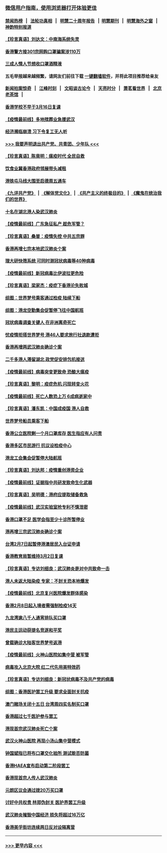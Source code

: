 ### [微信用户指南，使用浏览器打开体验更佳](https://github.com/gfw-breaker/banned-news1/blob/master/indexes/wechat-guide.md?t=0)
#### [禁闻热榜](热点新闻.md?t=0)  &nbsp;&nbsp;|&nbsp;&nbsp; [法轮功真相](https://github.com/gfw-breaker/truth/blob/master/README.md?t=0) &nbsp;&nbsp;|&nbsp;&nbsp; [明慧二十周年报告](https://github.com/gfw-breaker/mh-reports/blob/master/README.md?t=0) &nbsp;&nbsp;|&nbsp;&nbsp;[明慧期刊](https://github.com/gfw-breaker/mh-qikan) &nbsp;&nbsp;|&nbsp;&nbsp; [明慧海外之窗](https://github.com/gfw-breaker/mh-news/blob/master/README.md?t=0) &nbsp;&nbsp;|&nbsp;&nbsp; [神韵特别报道](https://github.com/gfw-breaker/mh-news/blob/master/shenyun.md?t=0)
#### [【珍言真语】刘达文：中南海系统失灵](../pages/nsc415/n11869465.md?t=02150502) 
#### [香港警方接301宗网购口罩骗案涉110万](../pages/nsc415/n11867572.md?t=02150502) 
#### [三成人情人节想收口罩酒精液](../pages/nsc415/n11867523.md?t=02150502) 
#### 五毛举报越来越频繁，请网友们前往下载 [一键翻墙软件](https://github.com/gfw-breaker/ssr-accounts)，并将此项目推荐给亲友
#### [新闻拍案惊奇](https://github.com/gfw-breaker/banned-news1/blob/master/pages/link4.md) &nbsp;&nbsp;|&nbsp;&nbsp; [江峰时刻](https://github.com/gfw-breaker/banned-news1/blob/master/pages/link4.md) &nbsp;&nbsp;|&nbsp;&nbsp; [文昭谈古论今](https://github.com/gfw-breaker/banned-news1/blob/master/pages/link4.md) &nbsp;&nbsp;|&nbsp;&nbsp; [天亮时分](https://github.com/gfw-breaker/banned-news1/blob/master/pages/link4.md) &nbsp;&nbsp;|&nbsp;&nbsp; [萧茗看世界](https://github.com/gfw-breaker/banned-news1/blob/master/pages/link4.md) &nbsp;&nbsp;|&nbsp;&nbsp; [北京老茶馆](https://github.com/gfw-breaker/banned-news1/blob/master/pages/link4.md) &nbsp;&nbsp;|&nbsp;&nbsp; 
#### [香港学校不早于3月16日复课](../pages/nsc415/n11867498.md?t=02150502) 
#### [【疫情最前线】多地殡葬业急援武汉](../pages/nsc415/n11866914.md?t=02150502) 
#### [经济濒临崩溃 习下令复工无人听](../pages/nsc415/n11867269.md?t=02150502) 
#### [>>> 我要声明退出共产党、共青团、少年队 <<<](https://github.com/begood0513/goodnews/blob/master/quit/letter.md) 
#### [【珍言真语】陈竟明：瘟疫时代 全民自救](../pages/nsc415/n11866765.md?t=02150502) 
#### [饮食业冀香港政府领展带头减租](../pages/nsc415/n11864876.md?t=02150502) 
#### [港铁屯马线大围至启德周五通车](../pages/nsc415/n11864842.md?t=02150502) 
#### [《九评共产党》](https://github.com/begood0513/9ping.md/blob/master/README.md) &nbsp;|&nbsp; [《解体党文化》](../../../../jtdwh.md/blob/master/README.md)  &nbsp;|&nbsp; [《共产主义的终极目的》](../../../../gczydzjmd.md/blob/master/README.md) &nbsp;|&nbsp; [《魔鬼在统治我们的世界》](../../../../mgztzwmdsj.md/blob/master/README.md) 
#### [十名在湖北港人染武汉肺炎](../pages/nsc415/n11864807.md?t=02150502) 
#### [【疫情最前线】广东急征私产 趁危军管？](../pages/nsc415/n11864205.md?t=02150502) 
#### [【珍言真语】桑普：疫情失控 中共五宗罪](../pages/nsc415/n11864157.md?t=02150502) 
#### [香港再增七宗本地武汉肺炎个案](../pages/nsc415/n11862405.md?t=02150502) 
#### [理大研快筛系统 可同时测冠状病毒等40种病毒](../pages/nsc415/n11862376.md?t=02150502) 
#### [【疫情最前线】新冠病毒比伊波拉更危险](../pages/nsc415/n11862199.md?t=02150502) 
#### [【珍言真语】梁家杰：疫症下香港沦失败城](../pages/nsc415/n11861588.md?t=02150502) 
#### [组图：世界梦号乘客通过检疫 陆续下船](../pages/nsc415/n11858302.md?t=02150502) 
#### [组图：港龙空勤集会促暂停飞往中国航班](../pages/nsc415/n11858190.md?t=02150502) 
#### [冠状病毒调查关键人 在非洲离奇死亡](../pages/nsc415/n11859798.md?t=02150502) 
#### [忧疫情拒搭世界梦号 港46人要求旅行社退款遭拒](../pages/nsc415/n11859849.md?t=02150502) 
#### [香港再增两武汉肺炎确诊个案](../pages/nsc415/n11859833.md?t=02150502) 
#### [二千多港人滞留湖北 政党促安排包机接送](../pages/nsc415/n11859831.md?t=02150502) 
#### [【疫情最前线】病毒突变更致命 恐酿大瘟疫](../pages/nsc415/n11859604.md?t=02150502) 
#### [【珍言真语】黎明：疫症危机 闪现转变火花](../pages/nsc415/n11859199.md?t=02150502) 
#### [【疫情最前线】死亡人数恐上万 6成病逝家中](../pages/nsc415/n11856687.md?t=02150502) 
#### [【珍言真语】潘东凯：中国成疫国 港人自救](../pages/nsc415/n11856962.md?t=02150502) 
#### [世界梦号船员乘客下船](../pages/nsc415/n11856883.md?t=02150502) 
#### [香港公立医院剩一个月口罩库存 医生指应有人问责](../pages/nsc415/n11856875.md?t=02150502) 
#### [香港多区市民游行 抗议设检疫中心](../pages/nsc415/n11856866.md?t=02150502) 
#### [港龙工会集会促暂停大陆航班](../pages/nsc415/n11856840.md?t=02150502) 
#### [【珍言真语】刘达邦：疫情重创港资企业](../pages/nsc415/n11854274.md?t=02150502) 
#### [【疫情最前线】证据指中共研发致命生化武器](../pages/nsc415/n11853087.md?t=02150502) 
#### [【珍言真语】吴明德：港府应提取储备救急](../pages/nsc415/n11852734.md?t=02150502) 
#### [【疫情最前线】武汉实验室抢专利不慎泄密](../pages/nsc415/n11850310.md?t=02150502) 
#### [香港口罩不足 医学会指至少十诊所暂停业](../pages/nsc415/n11850301.md?t=02150502) 
#### [港再增三宗武汉肺炎确诊个案](../pages/nsc415/n11850328.md?t=02150502) 
#### [台湾2月7日起暂停港澳居民入台证申请](../pages/nsc415/n11850304.md?t=02150502) 
#### [香港教育局暂维持3月2日复课](../pages/nsc415/n11850260.md?t=02150502) 
#### [【珍言真语】专访刘细良：武汉肺炎是对中共致命一击](../pages/nsc415/n11849934.md?t=02150502) 
#### [港人未返大陆染疫 专家：不封关恐本地爆发](../pages/nsc415/n11848021.md?t=02150502) 
#### [【疫情最前线】北京复兴医院爆发群体感染](../pages/nsc415/n11847626.md?t=02150502) 
#### [香港2月8日起入境者需强制检疫14天](../pages/nsc415/n11847658.md?t=02150502) 
#### [九龙湾逾八千人通宵排队买口罩](../pages/nsc415/n11847647.md?t=02150502) 
#### [港民主运动获提名竞逐和平奖](../pages/nsc415/n11847633.md?t=02150502) 
#### [曾载确诊大陆客世界梦号返港](../pages/nsc415/n11847608.md?t=02150502) 
#### [【疫情最前线】火神山医院如集中营 被军管](../pages/nsc415/n11847524.md?t=02150502) 
#### [病毒攻入北京大院 红二代先用美特效药](../pages/nsc415/n11847427.md?t=02150502) 
#### [【珍言真语】专访刘细良：新冠状病毒不及共产党的病毒](../pages/nsc415/n11847164.md?t=02150502) 
#### [组图：香港医护罢工升级 要求全面封关抗疫](../pages/nsc415/n11844107.md?t=02150502) 
#### [澳门赌场关闭十五日 台湾周四实名制买口罩](../pages/nsc415/n11845083.md?t=02150502) 
#### [香港超过七千医护参与罢工](../pages/nsc415/n11845051.md?t=02150502) 
#### [港现首宗武汉肺炎死亡个案](../pages/nsc415/n11844998.md?t=02150502) 
#### [武汉火神山医院 再现小汤山集中营模式](../pages/nsc415/n11844763.md?t=02150502) 
#### [钟国斌指已将布口罩交化验所 测试能否防菌](../pages/nsc415/n11842783.md?t=02150502) 
#### [香港HAEA宣布启动第二阶段罢工](../pages/nsc415/n11842723.md?t=02150502) 
#### [香港现首宗人传人武汉肺炎](../pages/nsc415/n11842766.md?t=02150502) 
#### [元朗区议会通过拨20万买口罩](../pages/nsc415/n11842754.md?t=02150502) 
#### [讨好中共权贵 林郑伪封关 医护界罢工升级](../pages/nsc415/n11842359.md?t=02150502) 
#### [武汉肺炎摧毁中国经济 损失将超过16万亿](../pages/nsc415/n11839723.md?t=02150502) 
#### [香港美孚街坊连续两日反对设隔离营](../pages/nsc415/n11839962.md?t=02150502) 

----
#### [ >>> 更早内容 <<< ](../indexes/nsc415-earlier.md)
